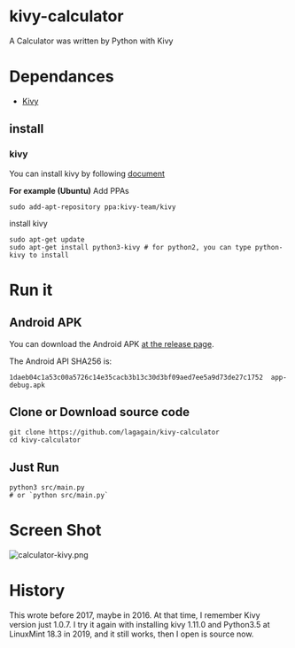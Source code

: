 # kivy-calculator
A Calculator was written by Python with Kivy

# Dependances
- [Kivy](https://kivy.org/#download)

## install
### kivy
You can install kivy by following [document](https://kivy.org/#download)

**For example (Ubuntu)**
Add PPAs
```shell
sudo add-apt-repository ppa:kivy-team/kivy
```
install kivy
```shell
sudo apt-get update
sudo apt-get install python3-kivy # for python2, you can type python-kivy to install
```
# Run it
## Android APK
You can download the Android APK [at the release page](https://github.com/lagagain/kivy-calculator/releases/tag/v1.0.0).

The Android API SHA256 is:
```
1daeb04c1a53c00a5726c14e35cacb3b13c30d3bf09aed7ee5a9d73de27c1752  app-debug.apk
```


## Clone or Download source code
```shell
git clone https://github.com/lagagain/kivy-calculator
cd kivy-calculator
```
## Just Run
```shell
python3 src/main.py
# or `python src/main.py`
```

# Screen Shot
![calculator-kivy.png](https://i.postimg.cc/0QzcbvjB/calculator-kivy.png)

# History
This wrote before 2017, maybe in 2016.  At that time, I remember Kivy version just 1.0.7.  I try it again with installing kivy 1.11.0 and Python3.5 at LinuxMint 18.3 in 2019, and it still works, then I open is source now.
